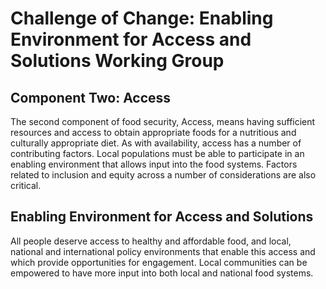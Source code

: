 # Challenge of Change: Enabling Environment for Access and Solutions Working Group

## Component Two: Access
The second component of food security, Access, means having sufficient resources and access to obtain appropriate foods for a nutritious and culturally appropriate diet. As with availability, access has a number of contributing factors. Local populations must be able to participate in an enabling environment that allows input into the food systems. Factors related to inclusion and equity across a number of considerations are also critical.

## Enabling Environment for Access and Solutions
All people deserve access to healthy and affordable food, and local, national and international policy environments that enable this access and which provide opportunities for engagement. Local communities can be empowered to have more input into both local and national food systems.

